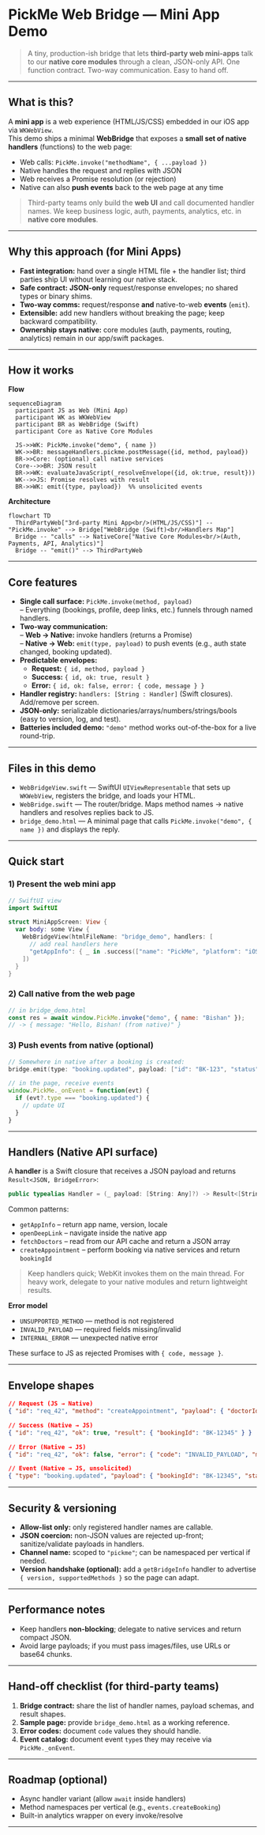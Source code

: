 # PickMe Web Bridge — Mini App Demo

> A tiny, production-ish bridge that lets **third-party web mini-apps** talk to our **native core modules** through a clean, JSON-only API. One function contract. Two-way communication. Easy to hand off.

---

## What is this?

A **mini app** is a web experience (HTML/JS/CSS) embedded in our iOS app via `WKWebView`.  
This demo ships a minimal **WebBridge** that exposes a **small set of native handlers** (functions) to the web page:

- Web calls: `PickMe.invoke("methodName", { ...payload })`
- Native handles the request and replies with JSON
- Web receives a Promise resolution (or rejection)
- Native can also **push events** back to the web page at any time

> Third-party teams only build the **web UI** and call documented handler names. We keep business logic, auth, payments, analytics, etc. in **native core modules**.

---

## Why this approach (for Mini Apps)

- **Fast integration:** hand over a single HTML file + the handler list; third parties ship UI without learning our native stack.
- **Safe contract:** **JSON-only** request/response envelopes; no shared types or binary shims.
- **Two-way comms:** request/response **and** native-to-web **events** (`emit`).
- **Extensible:** add new handlers without breaking the page; keep backward compatibility.
- **Ownership stays native:** core modules (auth, payments, routing, analytics) remain in our app/swift packages.

---

## How it works

**Flow** 
```mermaid
sequenceDiagram
  participant JS as Web (Mini App)
  participant WK as WKWebView
  participant BR as WebBridge (Swift)
  participant Core as Native Core Modules

  JS->>WK: PickMe.invoke("demo", { name })
  WK->>BR: messageHandlers.pickme.postMessage({id, method, payload})
  BR->>Core: (optional) call native services
  Core-->>BR: JSON result
  BR->>WK: evaluateJavaScript(_resolveEnvelope({id, ok:true, result}))
  WK-->>JS: Promise resolves with result
  BR->>WK: emit({type, payload})  %% unsolicited events
```

**Architecture**  
```mermaid
flowchart TD
  ThirdPartyWeb["3rd-party Mini App<br/>(HTML/JS/CSS)"] -- "PickMe.invoke" --> Bridge["WebBridge (Swift)<br/>Handlers Map"]
  Bridge -- "calls" --> NativeCore["Native Core Modules<br/>(Auth, Payments, API, Analytics)"]
  Bridge -- "emit()" --> ThirdPartyWeb
```

---

## Core features

- **Single call surface:** `PickMe.invoke(method, payload)`  
  – Everything (bookings, profile, deep links, etc.) funnels through named handlers.
- **Two-way communication:**  
  – **Web → Native:** invoke handlers (returns a Promise)  
  – **Native → Web:** `emit(type, payload)` to push events (e.g., auth state changed, booking updated).
- **Predictable envelopes:**  
  - **Request:** `{ id, method, payload }`  
  - **Success:** `{ id, ok: true, result }`  
  - **Error:** `{ id, ok: false, error: { code, message } }`
- **Handler registry:** `handlers: [String : Handler]` (Swift closures). Add/remove per screen.
- **JSON-only:** serializable dictionaries/arrays/numbers/strings/bools (easy to version, log, and test).
- **Batteries included demo:** `"demo"` method works out-of-the-box for a live round-trip.

---

## Files in this demo

- `WebBridgeView.swift` — SwiftUI `UIViewRepresentable` that sets up `WKWebView`, registers the bridge, and loads your HTML.
- `WebBridge.swift` — The router/bridge. Maps method names → native handlers and resolves replies back to JS.
- `bridge_demo.html` — A minimal page that calls `PickMe.invoke("demo", { name })` and displays the reply.

---

## Quick start

### 1) Present the web mini app
```swift
// SwiftUI view
import SwiftUI

struct MiniAppScreen: View {
  var body: some View {
    WebBridgeView(htmlFileName: "bridge_demo", handlers: [
      // add real handlers here
      "getAppInfo": { _ in .success(["name": "PickMe", "platform": "iOS", "version": "1.0.0"]) }
    ])
  }
}
```

### 2) Call native from the web page
```js
// in bridge_demo.html
const res = await window.PickMe.invoke("demo", { name: "Bishan" });
// -> { message: "Hello, Bishan! (from native)" }
```

### 3) Push events from native (optional)
```swift
// Somewhere in native after a booking is created:
bridge.emit(type: "booking.updated", payload: ["id": "BK-123", "status": "confirmed"])
```

```js
// in the page, receive events
window.PickMe._onEvent = function(evt) {
  if (evt?.type === "booking.updated") {
    // update UI
  }
}
```

---

## Handlers (Native API surface)

A **handler** is a Swift closure that receives a JSON payload and returns `Result<JSON, BridgeError>`:

```swift
public typealias Handler = (_ payload: [String: Any]?) -> Result<[String: Any], BridgeError>
```

Common patterns:

- `getAppInfo` – return app name, version, locale
- `openDeepLink` – navigate inside the native app
- `fetchDoctors` – read from our API cache and return a JSON array
- `createAppointment` – perform booking via native services and return `bookingId`

> Keep handlers quick; WebKit invokes them on the main thread. For heavy work, delegate to your native modules and return lightweight results.

**Error model**

- `UNSUPPORTED_METHOD` — method is not registered
- `INVALID_PAYLOAD` — required fields missing/invalid
- `INTERNAL_ERROR` — unexpected native error

These surface to JS as rejected Promises with `{ code, message }`.

---

## Envelope shapes

```json
// Request (JS → Native)
{ "id": "req_42", "method": "createAppointment", "payload": { "doctorId": 7, "slot": "2025-09-12T10:30:00Z" } }

// Success (Native → JS)
{ "id": "req_42", "ok": true, "result": { "bookingId": "BK-12345" } }

// Error (Native → JS)
{ "id": "req_42", "ok": false, "error": { "code": "INVALID_PAYLOAD", "message": "doctorId required" } }

// Event (Native → JS, unsolicited)
{ "type": "booking.updated", "payload": { "bookingId": "BK-12345", "status": "confirmed" } }
```

---

## Security & versioning

- **Allow-list only:** only registered handler names are callable.
- **JSON coercion:** non-JSON values are rejected up-front; sanitize/validate payloads in handlers.
- **Channel name:** scoped to `"pickme"`; can be namespaced per vertical if needed.
- **Version handshake (optional):** add a `getBridgeInfo` handler to advertise `{ version, supportedMethods }` so the page can adapt.

---

## Performance notes

- Keep handlers **non-blocking**; delegate to native services and return compact JSON.
- Avoid large payloads; if you must pass images/files, use URLs or base64 chunks.

---

## Hand-off checklist (for third-party teams)

1. **Bridge contract:** share the list of handler names, payload schemas, and result shapes.
2. **Sample page:** provide `bridge_demo.html` as a working reference.
3. **Error codes:** document `code` values they should handle.
4. **Event catalog:** document event `type`s they may receive via `PickMe._onEvent`.

---

## Roadmap (optional)

- Async handler variant (allow `await` inside handlers)
- Method namespaces per vertical (e.g., `events.createBooking`)
- Built-in analytics wrapper on every invoke/resolve

---
